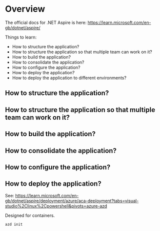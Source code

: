 # Overview

The official docs for .NET Aspire is here: https://learn.microsoft.com/en-gb/dotnet/aspire/

Things to learn:
- How to structure the application?
- How to structure the application so that multiple team can work on it?
- How to build the application?
- How to consolidate the application?
- How to configure the application?
- How to deploy the application?
- How to deploy the application to different environments?

## How to structure the application?


## How to structure the application so that multiple team can work on it?


## How to build the application?


## How to consolidate the application?


## How to configure the application?


## How to deploy the application?

See: https://learn.microsoft.com/en-gb/dotnet/aspire/deployment/azure/aca-deployment?tabs=visual-studio%2Clinux%2Cpowershell&pivots=azure-azd

Designed for containers.

```dotnetcli
azd init
```